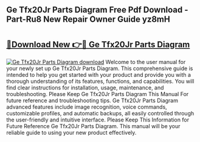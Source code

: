 ## Ge Tfx20Jr Parts Diagram Free Pdf Download - Part-Ru8 New Repair Owner Guide yz8mH

# <h2><a href="http://dfr63y.blite.top/?on=Ge+Tfx20Jr+Parts+Diagram">🔗Download New 👉🔴 Ge Tfx20Jr Parts Diagram</a></h2>

[![Ge Tfx20Jr Parts Diagram download](https://i.imgur.com/lujVjoI.png)](http://dfr63y.blite.top/?on=Ge+Tfx20Jr+Parts+Diagram)
Welcome to the user manual for your newly set up Ge Tfx20Jr Parts Diagram. This comprehensive guide is intended to help you get started with your product and provide you with a thorough understanding of its features, functions, and capabilities. You will find clear instructions for installation, usage, maintenance, and troubleshooting. Please Keep Ge Tfx20Jr Parts Diagram This Manual For future reference and troubleshooting tips. Ge Tfx20Jr Parts Diagram advanced features include image recognition, voice commands, customizable profiles, and automatic backups, all easily controlled through the user-friendly and intuitive interface. Please Keep This Information for Future Reference Ge Tfx20Jr Parts Diagram. This manual will be your reliable guide to using your new product effectively.
